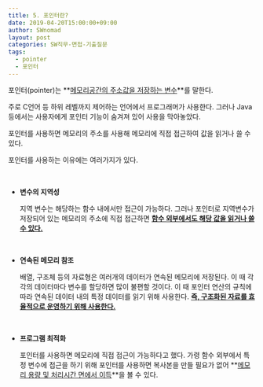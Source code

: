 ```yaml
---
title: 5. 포인터란?
date: 2019-04-20T15:00:00+09:00
author: SWnomad
layout: post
categories: SW직무-면접-기출질문
tags:
  - pointer
  - 포인터
---
```


포인터(pointer)는 **<u>메모리공간의 주소값을 저장하는 변수</u>**를 말한다.

주로 C언어 등 하위 레벨까지 제어하는 언어에서 프로그래머가 사용한다. 그러나 Java 등에서는 사용자에게 포인터 기능이 숨겨져 있어 사용을 막아놓았다.

포인터를 사용하면 메모리의 주소를 사용해 메모리에 직접 접근하여 값을 읽거나 쓸 수 있다.

포인터를 사용하는 이유에는 여러가지가 있다.

&nbsp;
* **변수의 지역성**

  지역 변수는 해당하는 함수 내에서만 접근이 가능하다. 그러나 포인터로 지역변수가 저장되어 있는 메모리의 주소에 직접 접근하면 **<u>함수 외부에서도 해당 값을 읽거나 쓸 수 있다.</u>** 

&nbsp;  
* **연속된 메모리 참조**

  배열, 구조체 등의 자료형은 여러개의 데이터가 연속된 메모리에 저장된다. 이 때 각각의 데이터마다 변수를 할당하면 많이 불편할 것이다. 이 때 포인터 연산의 규칙에 따라 연속된 데이터 내의 특정 데이터를 읽기 위해 사용한다. **<u>즉, 구조화된 자료를 효율적으로 운영하기 위해 사용한다.</u>**

&nbsp;
* **프로그램 최적화**

  포인터를 사용하면 메모리에 직접 접근이 가능하다고 했다. 가령 함수 외부에서 특정 변수에 접근을 하기 위해 포인터를 사용하면 복사본을 만들 필요가 없어 **<u>메모리 용량 및 처리시간 면에서 이득</u>**을 볼 수 있다.